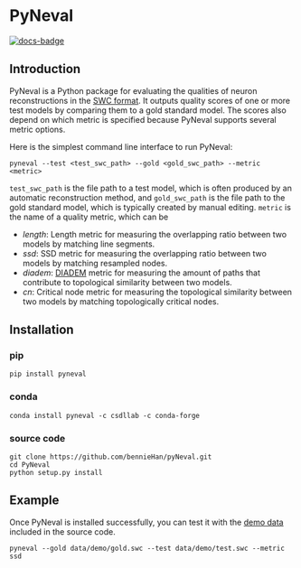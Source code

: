 # PyNeval

[![docs-badge](docs/docs/pics/docs-badge.svg)][docs]

## Introduction
PyNeval is a Python package for evaluating the qualities of neuron reconstructions in the [SWC format](http://www.neuronland.org/NLMorphologyConverter/MorphologyFormats/SWC/Spec.html). It outputs quality scores of one or more test models by comparing them to a gold standard model. The scores also depend on which metric is specified because PyNeval supports several metric options.

Here is the simplest command line interface to run PyNeval:
```
pyneval --test <test_swc_path> --gold <gold_swc_path> --metric <metric>
```
`test_swc_path` is the file path to a test model, which is often produced by an automatic reconstruction method, and `gold_swc_path` is the file path to the gold standard model, which is typically created by manual editing. `metric` is the name of a quality metric, which can be

* <em>length</em>: Length metric for measuring the overlapping ratio between two models by matching line segments.
* <em>ssd</em>: SSD metric for measuring the overlapping ratio between two models by matching resampled nodes.
* <em>diadem</em>: [DIADEM](http://diademchallenge.org/metric.html) metric for measuring the amount of paths that contribute to topological similarity between two models.
* <em>cn</em>: Critical node metric for measuring the topological similarity between two models by matching topologically critical nodes.

## Installation
### pip
```
pip install pyneval
```

### conda
```
conda install pyneval -c csdllab -c conda-forge
```

### source code

```
git clone https://github.com/bennieHan/pyNeval.git
cd PyNeval
python setup.py install
```

## Example
Once PyNeval is installed successfully, you can test it with the [demo data](https://github.com/CSDLLab/PyNeval/tree/master/data/demo) included in the source code.
```
pyneval --gold data/demo/gold.swc --test data/demo/test.swc --metric ssd
```

[docs]: https://csdllab.github.io/PyNeval_doc